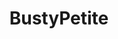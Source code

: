 ---
title: BustyPetite
crosslinks:
- TastefulBeauties
- nsfw
- gonewild
- BiggerThanYouThought
- SophieMudd
- BustyNaturalPornstars
- RealGirls
- NSFW_GIF
- EmilyAgnes
- NudieWorld
- curvy
- nuttinhere
- Jenya_D
- Boltontits
- Jenna_Jade
- TittyDrop
- JavDownloadCenter
- livven
- stocking_paradise
- whynotasource
---